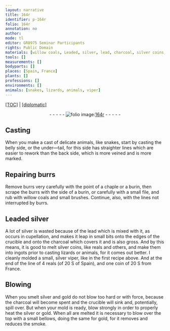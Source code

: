 ```yaml
---
layout: narrative
title: 164r
identifier: p-164r
folio: 164r
annotation: no
author:
mode: tl
editor: GR8975 Seminar Participants
rights: Public Domain
materials: [willow coals, Leaded, silver, lead, charcoal, silver coins, reals, coin, gold]
tools: []
measurements: []
bodyparts: []
places: [Spain, France]
plants: []
professions: []
environments: []
animals: [snakes, lizards, animals, viper]
---
```


 <p><a href="{{ site.baseurl }}/translation/">[TOC]</a> | <a href="{{ site.baseurl }}/texts/p-164r_tc/" target="_blank">[diplomatic]</a></p><div class="folio" align="center">- - - - - <a href="http://gallica.bnf.fr/ark:/12148/btv1b10500001g/f333.item" target="_blank"><img src="https://cu-mkp.github.io/2017-workshop-edition/assets/photo-icon.png" alt="folio image: " style="display:inline-block; margin-bottom:-3px;"/>164r</a> - - - - - </div>  
  

## Casting

 
 When you make a cast of delicate animals, like <span class="al">snakes</span>, start by casting the belly side, or the under—tail, for this side has straighter lines which are easier to rework than the back side, which is more veined and is more marked.
 
 
  

## Repairing burrs

 
 Remove burrs very carefully with the point of a chaple or a burin, then scrape the burrs with the side of a burin, or carefully with a small file, and rub with <span class="m">willow coals</span> and small brushes. Continue, also, with the lines not interrupted by burrs.
 
 
  

## <span class="m">Leaded</span> <span class="m">silver</span>

 
 A lot of <span class="sup"><span class="m">silver</span></span> is wasted because of the <span class="m">lead</span> which is mixed with it, as occurs in cupellation, and makes it leap in small bits onto the edges of the crucible and onto the <span class="m">charcoal</span> which covers it and is also gross. And by this means, it is good to melt <span class="m">silver coins</span>, like reals and others, and make them into ingots prior to casting <span class="al">lizards</span> or <span class="al">animals</span>, for it comes out better. I cleanly molded a small, <span class="m">silver</span> <span class="al">viper</span>, like in the first <span class="sup">recipe above</span>. And at the end of the line of 4 <span class="m">reals</span> (of 20 S of <span class="pl">Spain</span>), and one <span class="m">coin</span> of 20 S from <span class="pl">France</span>.
 
 
  

## Blowing

 
 When you smelt <span class="m">silver</span> and <span class="m">gold</span> do not blow too hard or with force, because the <span class="m">charcoal</span> will become spent and the crucible will sink and, potentially, spill over. But when your mold is ready, blow strongly in order to properly heat the <span class="m">silver</span> or <span class="m">gold</span>. When all are melted it is necessary to blow over the top with a small bellows, doing the same for <span class="m">gold</span>, for it removes and reduces the smoke.
 
 